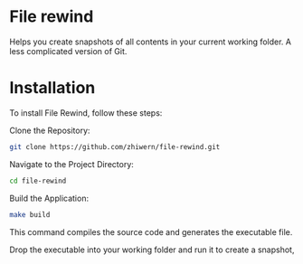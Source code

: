 # File rewind
Helps you create snapshots of all contents in your current working folder. A less complicated version of Git. 

# Installation

To install File Rewind, follow these steps:

Clone the Repository:

```bash
git clone https://github.com/zhiwern/file-rewind.git
```
Navigate to the Project Directory:

```bash
cd file-rewind
```
Build the Application:

```bash
make build
```
This command compiles the source code and generates the executable file.

Drop the executable into your working folder and run it to create a snapshot,
